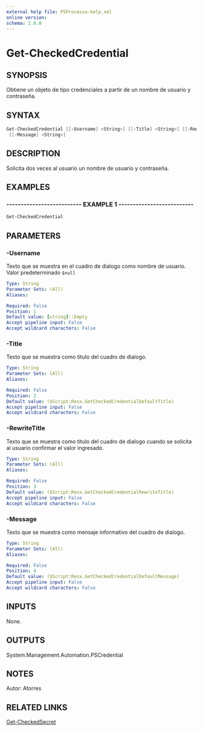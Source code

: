 ```yaml
---
external help file: PSProcessa-help.xml
online version: 
schema: 2.0.0
---
```


# Get-CheckedCredential

## SYNOPSIS
Obtiene un objeto de tipo credenciales a partir de un nombre de usuario y contraseña.

## SYNTAX

```powershell
Get-CheckedCredential [[-Username] <String>] [[-Title] <String>] [[-RewriteTitle] <String>]
 [[-Message] <String>]
```

## DESCRIPTION
Solicita dos veces al usuario un nombre de usuario y contraseña.

## EXAMPLES

### -------------------------- EXAMPLE 1 --------------------------
```powershell
Get-CheckedCredential
```

## PARAMETERS

### -Username
Texto que se muestra en el cuadro de dialogo como nombre de usuario. Valor predeterminado `$null`

```yaml
Type: String
Parameter Sets: (All)
Aliases: 

Required: False
Position: 1
Default value: [string]::Empty
Accept pipeline input: False
Accept wildcard characters: False
```

### -Title
Texto que se muestra como titulo del cuadro de dialogo.

```yaml
Type: String
Parameter Sets: (All)
Aliases: 

Required: False
Position: 2
Default value: ($Script:Resx.GetCheckedCredentialDefaultTitle)
Accept pipeline input: False
Accept wildcard characters: False
```

### -RewriteTitle
Texto que se muestra como titulo del cuadro de dialogo cuando se solicita al usuario confirmar el valor ingresado.

```yaml
Type: String
Parameter Sets: (All)
Aliases: 

Required: False
Position: 3
Default value: ($Script:Resx.GetCheckedCredentialRewriteTitle)
Accept pipeline input: False
Accept wildcard characters: False
```

### -Message
Texto que se muestra como mensaje informativo del cuadro de dialogo.

```yaml
Type: String
Parameter Sets: (All)
Aliases: 

Required: False
Position: 4
Default value: ($Script:Resx.GetCheckedCredentialDefaultMessage)
Accept pipeline input: False
Accept wildcard characters: False
```

## INPUTS

None.

## OUTPUTS

System.Management.Automation.PSCredential

## NOTES
Autor: Atorres

## RELATED LINKS

[Get-CheckedSecret](Get-CheckedSecret.md)


